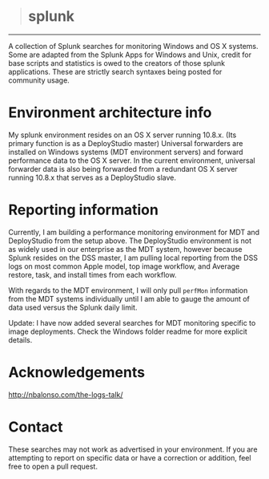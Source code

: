 ># splunk
-----
A collection of Splunk searches for monitoring Windows and OS X systems. Some are adapted from the Splunk Apps for Windows and Unix, credit for base scripts and statistics is owed to the creators of those splunk applications. These are strictly search syntaxes being posted for community usage.

# Environment architecture info
My splunk environment resides on an OS X server running 10.8.x. (Its primary function is as a DeployStudio master) Universal forwarders are installed on Windows systems (MDT environment servers) and forward performance data to the OS X server. In the current environment, universal forwarder data is also being forwarded from a redundant OS X server running 10.8.x that serves as a DeployStudio slave.

# Reporting information
Currently, I am building a performance monitoring environment for MDT and DeployStudio from the setup above. The DeployStudio environment is not as widely used in our enterprise as the MDT system, however because Splunk resides on the DSS master, I am pulling local reporting from the DSS logs on most common Apple model, top image workflow, and Average restore, task, and install times from each workflow.

With regards to the MDT environment, I will only pull `perfMon` information from the MDT systems individually until I am able to gauge the amount of data used versus the Splunk daily limit.

Update: I have now added several searches for MDT monitoring specific to image deployments. Check the Windows folder readme for more explicit details.

# Acknowledgements
http://nbalonso.com/the-logs-talk/

# Contact
These searches may not work as advertised in your environment. If you are attempting to report on specific data or have a correction or addition, feel free to open a pull request.
